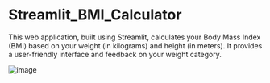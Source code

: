 # Streamlit_BMI_Calculator

This web application, built using Streamlit, calculates your Body Mass Index (BMI) based on your weight (in kilograms) and height (in meters). It provides a user-friendly interface and feedback on your weight category.

![image](https://github.com/godwin-euphoric/Streamlit_BMI_Calculator/assets/140207396/295b5810-1c4e-4e4d-bb36-1ff1e1b295a5)
